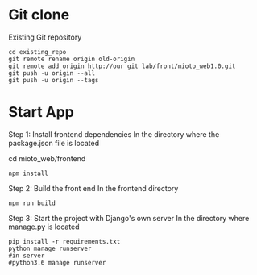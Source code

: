 # Git clone
Existing Git repository

```
cd existing_repo
git remote rename origin old-origin
git remote add origin http://our git lab/front/mioto_web1.0.git
git push -u origin --all
git push -u origin --tags
```

# Start App
Step 1: Install frontend dependencies
In the directory where the package.json file is located

cd mioto_web/frontend

```
npm install
```

Step 2: Build the front end
In the frontend directory

```
npm run build
```

Step 3: Start the project with Django's own server
In the directory where manage.py is located


```
pip install -r requirements.txt
python manage runserver
#in server 
#python3.6 manage runserver
```